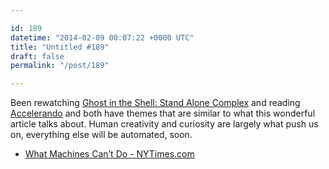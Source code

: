 ```yaml
---

id: 189
datetime: "2014-02-09 00:07:22 +0000 UTC"
title: "Untitled #189"
draft: false
permalink: "/post/189"

---
```


Been rewatching [Ghost in the Shell: Stand Alone Complex](https://en.wikipedia.org/wiki/Ghost_in_the_Shell:_Stand_Alone_Complex) and reading [Accelerando](https://en.wikipedia.org/wiki/Accelerando_(novel)) and both have themes that are similar to what this wonderful article talks about. Human creativity and curiosity are largely what push us on, everything else will be automated, soon. 

 
 * [What Machines Can’t Do - NYTimes.com](http://www.nytimes.com/2014/02/04/opinion/brooks-what-machines-cant-do.html?_r=0)


